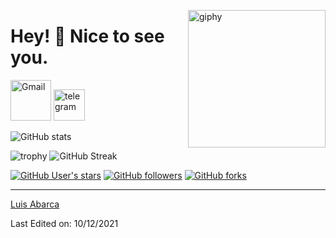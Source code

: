 <!--### Hi there 👋-->
<!--suppress HtmlDeprecatedAttribute -->
[<img align='right' src="https://media.giphy.com/media/M9gbBd9nbDrOTu1Mqx/giphy.gif" width="220" alt="giphy">](https://t.me/laavLibra)



# Hey! 👋 Nice to see you. #

<!--
[<img src="https://img.icons8.com/external-tal-revivo-shadow-tal-revivo/24/000000/external-angular-a-typescript-based-open-source-web-application-framework-logo-shadow-tal-revivo.png"/>]
[<img src="https://cdn.iconscout.com/icon/free/png-256/python-3521655-2945099.png" alt="python" width="100">](https://docs.python.org/3/library/index.html)
[<img src="https://cdn.iconscout.com/icon/free/png-128/java-2038875-1720088.png" alt="java" width="100">](https://docs.oracle.com/en/java/)
[<img src="https://cdn.iconscout.com/icon/free/png-256/kotlin-283155.png" alt="kotlin" width="100">](https://kotlinlang.org/docs/home.html)
[<img src="https://cdn.iconscout.com/icon/free/png-256/android-3521272-2944776.png" alt="android" width="100">](https://developer.android.com/reference)
-->


[<img src="https://seeklogo.com/images/G/gmail-new-2020-logo-32DBE11BB4-seeklogo.com.png" alt="Gmail" width="65">](mailto:arclaav.adm@gmail.com)
[<img src="https://cdn.iconscout.com/icon/free/png-256/telegram-3-226554.png" alt="telegram" width="50">](https://t.me/laavLibra)



![GitHub stats](https://github-readme-stats.vercel.app/api?username=TheLuisAbarca&theme=gotham&show_icons=true&count_private=true&hide_title=true&hide_border=true)
<!--
![Top Langs](https://github-readme-stats.vercel.app/api/top-langs/?username=TheLuisAbarca&layout=default&theme=gotham&hide=html&hide_border=true&card_width=330)
-->

![trophy](https://github-profile-trophy.vercel.app/?username=TheLuisAbarca&theme=onestar&no-frame=true&column=3&row=2)
![GitHub Streak](http://github-readme-streak-stats.herokuapp.com?user=TheLuisAbarca&theme=gotham&hide_border=true&date_format=M%20j%5B%2C%20Y%5D)


<!--
[![wakatime](https://wakatime.com/badge/user/APIKEY.svg?style=social)](https://wakatime.com/@APIKEY)
-->
[<img alt="GitHub User's stars" src="https://img.shields.io/github/stars/TheLuisAbarca?affiliations=OWNER%2CCOLLABORATOR%2CORGANIZATION_MEMBER&label=Total%20user%20stars%20in%20all%20repo&logoColor=red&style=social">](https://github.com/TheLuisAbarca?tab=repositories&q=&type=&language=&sort=stargazers)
[<img alt="GitHub followers" src="https://img.shields.io/github/followers/TheLuisAbarca?&logoColor=red&style=social">](https://github.com/TheLuisAbarca?tab=followers)
[<img alt="GitHub forks" src="https://img.shields.io/github/forks/TheLuisAbarca/TranslatorSelenium?logoColor=red&style=social">](https://github.com/TheLuisAbarca/TranslatorSelenium/network/members)

------

[Luis Abarca](https://github.com/TheLuisAbarca)

Last Edited on: 10/12/2021
<!--
**TheLuisAbarca/TheLuisAbarca** is a ✨ _special_ ✨ repository because its `README.md` (this file) appears on your GitHub profile.

Here are some ideas to get you started:

- 🔭 I’m currently working on ...
- 🌱 I’m currently learning ...
- 👯 I’m looking to collaborate on ...
- 🤔 I’m looking for help with ...
- 💬 Ask me about ...
- 📫 How to reach me: ...
- 😄 Pronouns: ...
- ⚡ Fun fact: ...
-->
